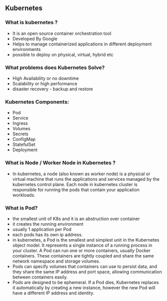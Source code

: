 ## Kubernetes

### What is kubernetes ?
- It is an open source container orchestration tool
- Developed By Google
- Helps to manage containerized applications in different deployment environments
- possible to deploy on physical, virtual, hybrid etc

### What problems does Kubernetes Solve?
- High Availability or no downtime
- Scalability or high performance
- disaster recovery - backup and restore

### Kubernetes Components:
- Pod
- Service
- Ingress
- Volumes
- Secrets
- ConfigMap
- StatefulSet
- Deployment

### What is Node / Worker Node in Kubernetes ?
- In kubernetes, a node (also known as worker node) is a physical or virtual machine that runs the applications and services managed by the kubernetes control plane. Each node in kubernetes cluster is responsible for running the pods that contain your application workloads.

### What is Pod?
- the smallest unit of K8s and it is an abstruction over container 
- it creates the running environment 
- usually 1 application per Pod
- each pods has its own ip address.
- in kubernetes, a Pod is the smallest and simplest unit in the Kubernetes object model. It represents a single instance of a running process in  your cluster. A Pod can run one or more containers, usually Docker containers. These containers are tightly coupled and share the same network namespace and storage volumes.
- Pods can specify volumes that containers can use to persist data, and they share the same IP address and port space, allowing communication between containers easily. 
- Pods are designed to be ephemeral. If a Pod dies, Kubernetes replaces it automatically by creating a new instance, however the new Pod will have a different IP address and identity.
 
